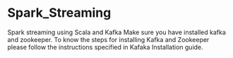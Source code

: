 # Spark_Streaming
Spark streaming using Scala and Kafka
Make sure you have installed kafka and zookeeper.
To know the steps for installing Kafka and Zookeeper please follow the instructions specified in Kafaka Installation guide.

